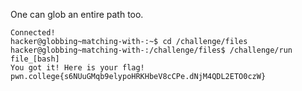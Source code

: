 One can glob an entire path too.
```
Connected!
hacker@globbing~matching-with-:~$ cd /challenge/files
hacker@globbing~matching-with-:/challenge/files$ /challenge/run file_[bash]
You got it! Here is your flag!
pwn.college{s6NUuGMqb9elypoHRKHbeV8cCPe.dNjM4QDL2ETO0czW}
```
